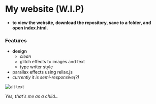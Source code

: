 # My website (W.I.P)
- **to view the website, download the repository, save to a folder, and open index.html.**
### Features
- **design**
    - *clean*
    - glitch effects to images and text
    - type writer style
- parallax effects using rellax.js
- *currently it is semi-responsive(?)*

![alt text](https://gyazo.com/e32eca51f68e48556ef3bf236e568df3)

*Yes, that's me as a child...*
